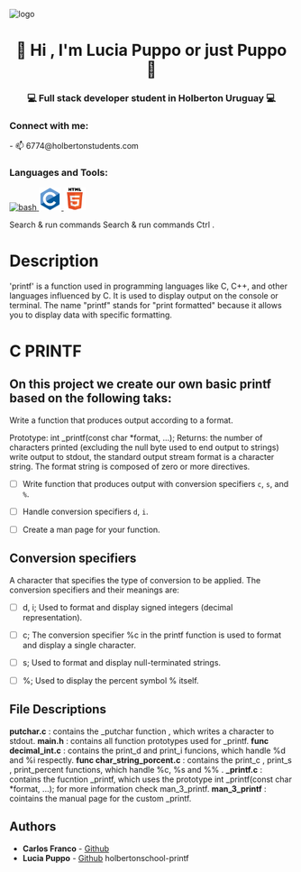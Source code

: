 
![logo](https://i.pinimg.com/564x/aa/e7/c6/aae7c685ac7e3c30a556304b134b24e0.jpg)


<h1 align="center"> 🍃 Hi , I'm  Lucia Puppo or just Puppo 🍃</h1>
<h3 align="center">  💻 Full stack developer student in Holberton Uruguay 💻</h3>





<h3 align="left">Connect with me:</h3>
- 📫 6774@holbertonstudents.com
<p align="left">
</p>

<h3 align="left">Languages and Tools:</h3>
<p align="left"> <a href="https://www.gnu.org/software/bash/" target="_blank" rel="noreferrer"> <img src="https://www.vectorlogo.zone/logos/gnu_bash/gnu_bash-icon.svg" alt="bash" width="40" height="40"/> </a> <a href="https://www.cprogramming.com/" target="_blank" rel="noreferrer"> <img src="https://raw.githubusercontent.com/devicons/devicon/master/icons/c/c-original.svg" alt="c" width="40" height="40"/> </a> 
<a href="https://www.w3.org/html/" target="_blank" rel="noreferrer"> <img src="https://raw.githubusercontent.com/devicons/devicon/master/icons/html5/html5-original-wordmark.svg" alt="html5" width="40" height="40"/> </a> 


Search & run commands
Search & run commands
Ctrl
.


# Description
'printf' is a function used in programming languages like C, C++, and other languages influenced by C. It is used to display output on the console or terminal. The name "printf" stands for "print formatted" because it allows you to display data with specific formatting.

# C PRINTF
## On this project we create our own basic printf based on the following taks:

Write a function that produces output according to a format.

Prototype: int _printf(const char *format, ...);
Returns: the number of characters printed (excluding the null byte used to end output to strings)
write output to stdout, the standard output stream
format is a character string. 
The format string is composed of zero or more directives.
- [ ] Write function that produces output with conversion specifiers ```c```, ```s```, and ```%```.
- [ ] Handle conversion specifiers ```d```, ```i```.
- [ ] Create a man page for your function.


## Conversion specifiers
A character that specifies the type of conversion to be applied. The conversion specifiers and their meanings are:

 - [ ] d, i;
Used to format and display signed integers (decimal representation).

- [ ] c;
The conversion specifier %c in the printf function is used to format and display a single character.

- [ ] s;
Used to format and display null-terminated strings.

- [ ] %;
Used to display the percent symbol % itself.

## File Descriptions
**putchar.c** :  contains the _putchar function , which writes a character to stdout.
**main.h** : contains all function prototypes used for _printf. 
**func decimal_int.c** : contains the print_d and print_i funcions, which handle %d and %i respectly.
**func char_string_porcent.c** : contains the print_c , print_s , print_percent functions, which handle %c, %s and %% .
**_printf.c** :  contains the fucntion _printf, which uses the prototype int _printf(const char *format, ...); for more information check man_3_printf.
**man_3_printf** : cointains the manual page for the custom _printf.


## Authors
* **Carlos Franco** - [Github](https://github.com/cfranco87)
* **Lucia Puppo** - [Github](https://github.com/LuciaPuppo897)
holbertonschool-printf
